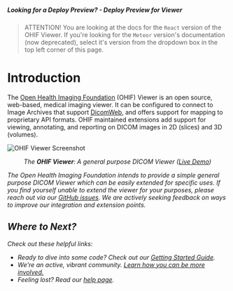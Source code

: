 ##### Looking for a Deploy Preview? - <a onclick="function redirect() { window.location.href='/demo/'; } redirect();">Deploy Preview for Viewer</a>

> ATTENTION! You are looking at the docs for the `React` version of the OHIF
> Viewer. If you're looking for the `Meteor` version's documentation (now
> deprecated), select it's version from the dropdown box in the top left corner
> of this page.

# Introduction

The [Open Health Imaging Foundation][ohif-org] (OHIF) Viewer is an open source,
web-based, medical imaging viewer. It can be configured to connect to Image
Archives that support [DicomWeb][dicom-web], and offers support for mapping to
proprietary API formats. OHIF maintained extensions add support for viewing,
annotating, and reporting on DICOM images in 2D (slices) and 3D (volumes).

![OHIF Viewer Screenshot](../assets/img/viewer.png)

<center><i>The <strong>OHIF Viewer</strong>: A general purpose DICOM Viewer (<a href="http://viewer.ohif.org/">Live Demo</a>)</center>

The Open Health Imaging Foundation intends to provide a simple general purpose
DICOM Viewer which can be easily extended for specific uses. If you find
yourself unable to extend the viewer for your purposes, please reach out via our
[GitHub issues][gh-issues]. We are actively seeking feedback on ways to improve
our integration and extension points.

## Where to Next?

Check out these helpful links:

- Ready to dive into some code? Check out our
  [Getting Started Guide](./essentials/getting-started.md).
- We're an active, vibrant community.
  [Learn how you can be more involved.](./contributing.md)
- Feeling lost? Read our [help page](./help.md).

<!--
  Links
  -->

<!-- prettier-ignore-start -->
[ohif-org]: https://www.ohif.org
[dicom-web]: https://en.wikipedia.org/wiki/DICOMweb
[gh-issues]: https://github.com/OHIF/Viewers/issues
<!-- prettier-ignore-end -->
